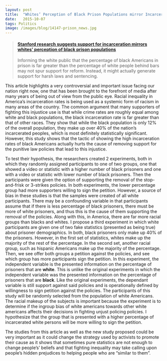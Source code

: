 ```yaml
---
layout:	post
title:	"Whites’ Perception of Black Prison Populations mirror Incarceration Reform Support"
date:	2015-10-07
tags: Politics
image: /images/blog/14147-prison_news.jpg
---
```


<blockquote class="embedly-card"><h4><a href="http://news.stanford.edu/news/2014/august/prison-black-laws-080614.html">Stanford research suggests support for incarceration mirrors whites' perception of black prison populations</a></h4><p>Informing the white public that the percentage of black Americans in prison is far greater than the percentage of white people behind bars may not spur support for reform. Instead, it might actually generate support for harsh laws and sentencing.</p></blockquote>
<script async src="//cdn.embedly.com/widgets/platform.js" charset="UTF-8"></script>

This article highlights a very controversial and important issue facing our nation right now, one that has been brought to the forefront of media after many years of being out of view from the public eye. Racial inequality in America’s incarceration rates is being used as a systemic form of racism in many areas of the country. The common argument that many supporters of fighting this injustice use is that while crime rates are roughly equal among white and black populations, the black incarceration rate is far greater than that of other races. They show that while the black population is only 12% of the overall population, they make up over 40% of the nation’s incarcerated peoples, which is most definitely statistically significant. However, this study shows that the tactic of showing the high incarceration rates of black Americans actually hurts the cause of removing support for the punitive law policies that lead to this injustice.

To test their hypothesis, the researchers created 2 experiments, both in which they randomly assigned participants to one of two groups, one that showed a video or statistic with a higher number of black prisoners and one with a video or statistic with lower number of black prisoners. Then the participants were given the option of supporting the removal of the stop-and-frisk or 3-strikes policies. In both experiments, the lower percentage group had more supporters willing to sign the petition. However, a source of bias in these studies is that the samples were created of all white participants. There may be a confounding variable in that participants assume that if there is less percentage of black prisoners, there must be more of white prisoners, and thus this is the cause of them supporting the removal of the policies. Along with this, in America, there are far more racial groups than blacks and whites. I propose a third experiment in which white participants are given one of two fake statistics (presented as being true) about prisoner demographics. In both, black prisoners only make up 40% of the prisoners. However, in the first set of statistics, whites make up the majority of the rest of the percentage. In the second set, another racial group, such as hispanic Americans make up the majority of the percentage. Then, we see offer both groups a petition against the policies, and see which group has more participants sign the petition. In this experiment, the independent variable is the presented information on the percentage of prisoners that are **white**. This is unlike the original experiments in which the independent variable was the presented information on the percentage of prisoners that are **black**. Like the original experiments, the dependant variable is still support against said policies and is operationally defined by willingness to sign petition against the policies. The participants of this study will be randomly selected from the population of white Americans. The racial makeup of the subjects is important because the experiment is to determine if the ingroup bias of white americans towards other white americans affects their decisions in fighting unjust policing policies. I hypothesize that the group that is presented with a higher percentage of incarcerated white persons will be more willing to sign the petition.

The studies from this article as well as the new study proposed could be very important as it could change the strategy used by activists to promote their cause as it shows that sometimes pure statistics are not enough to change people’s’ beliefs and that fighting inequality may take calling upon people’s hidden prejudices to helping people who are “similar to them”.

  